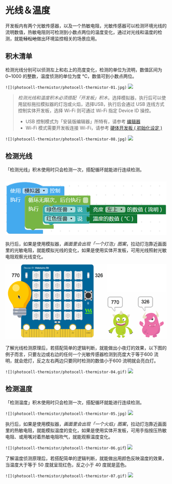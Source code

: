 # 光线＆温度

开发板内有两个光敏传感器，以及一个热敏电阻，光敏传感器可以检测环境光线的流明数值，热敏电阻则可检测到小数点两位的温度变化，通过对光线和温度的检测，就能~~轻松地~~做出环境监控相关的场景应用。

## 积木清单

检测光线分别可以侦测左上和右上的亮度变化，检测的单位为流明，数值区间为 0~1000 的整数，温度侦测的单位为度 ℃，数值可到小数点两位。

```![](photocell-thermistor/photocell-thermistor-01.jpg)```
![](photocell-thermistor/upload_67a10398c136bfeed9a746d768e4f45a.png)


> *检测光线和温度积木必须搭配「开发板」积木*，选择模拟器，执行后可以使用鼠标拖拉模拟器的灯泡或火焰，选择USB，执行后会通过 USB 连线方式控制实体开发板，选择 Wi-Fi 则可通过 Wi-Fi 指定 Device ID 操控。
> - USB 控制模式为「安装版编辑器」所特有，请参考 [编辑器](../index.html#software)
> - Wi-Fi 模式需要开发板连接 Wi-Fi，请参考 [硬体开发板 ( 初始化设定 )](../info/setup.html)

```![](photocell-thermistor/photocell-thermistor-08.jpg)```
![](photocell-thermistor/upload_1715ac062f8e311ec52e5f0138674042.png)



## 检测光线

「检测光线」积木使用时只会检测一次，搭配循环就能进行连续检测。

```![](photocell-thermistor/upload_9586c259e986161dc0f90e80ba0b5822.gif)
```
![](photocell-thermistor/upload_0be0e23afc298517fc1d3c103908efa5.png)


执行后，如果是使用模拟器，*画面里会出现「一个灯泡」图案*，拉动灯泡靠近画面里的光敏电阻，就能模拟光线的变化，如果是使用实体开发板，可用光线照射光敏电阻观察光线变化。

![](photocell-thermistor/photocell-thermistor-03.gif)


了解光线检测原理后，若搭配简单的逻辑判断，就能做出小夜灯的效果，以下图的例子而言，只要左边或右边的任何一个光敏传感器检测到亮度大于等于600 流明，就会熄灯，反之左右两边只要同时检测的数值小于600 流明就会亮白灯。

```![](photocell-thermistor/photocell-thermistor-04.gif)```
![](photocell-thermistor/upload_d0f3308a6f71417b07c312d0429679f1.gif)


## 检测温度

「检测温度」积木使用时只会检测一次，搭配循环就能进行连续检测。

```![](photocell-thermistor/photocell-thermistor-05.jpg)```
![](photocell-thermistor/upload_d198ba23a25ac94a4765d49bcffad040.png)


执行后，如果是使用模拟器，*画面里会出现「一个火焰」图案*，拉动灯泡靠近画面里的热敏电阻，就能模拟温度的变化，如果是使用实体开发板，可用手指按压热敏电阻、或用嘴对着热敏电阻吹气，就能观察温度变化。

```![](photocell-thermistor/photocell-thermistor-06.gif```)
![](photocell-thermistor/upload_dfdc520d3406cdfc8e0a8f0a5047b29b.gif)


了解温度侦测原理后，若搭配简单的逻辑判断，就能做出用颜色反映温度的效果，当温度大于等于 50 度就呈现红色，反之小于 40 度就是蓝色。

```![](photocell-thermistor/photocell-thermistor-07.gif)```
![](photocell-thermistor/upload_08ab033663e27f5b4224f9244860c3d3.gif)
